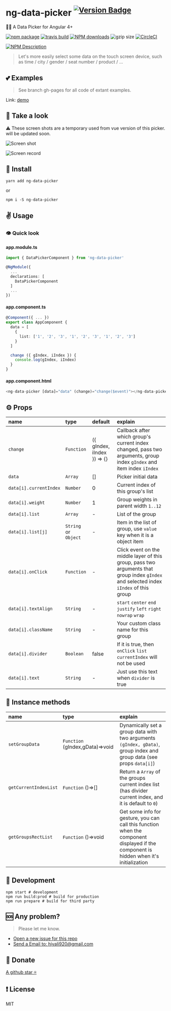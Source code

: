 # ng-data-picker  <sup>[![Version Badge](http://versionbadg.es/hiyali/ng-data-picker.svg)](https://npmjs.com/package/ng-data-picker)</sup>
🏄🏾  A Data Picker for Angular 4+

[![npm package](https://img.shields.io/npm/v/ng-data-picker.svg)](https://npmjs.com/package/ng-data-picker)
[![travis build](https://img.shields.io/travis/hiyali/ng-data-picker/master.svg)](https://travis-ci.org/hiyali/ng-data-picker)
[![NPM downloads](http://img.shields.io/npm/dt/ng-data-picker.svg)](https://npmjs.org/package/ng-data-picker)
![gzip size](http://img.badgesize.io/hiyali/ng-data-picker/gh-pages/lib/data-picker/data-picker.component.js.svg?compression=gzip&label=gzip%20size)
[![CircleCI](https://circleci.com/gh/hiyali/ng-data-picker/tree/master.svg?style=shield)](https://circleci.com/gh/hiyali/ng-data-picker/tree/master)

[![NPM Description](https://nodei.co/npm/ng-data-picker.png?downloads=true&stars=true)](https://npmjs.org/package/ng-data-picker)

> Let's more easily select some data on the touch screen device, such as time / city / gender / seat number / product / ...

## 💕 Examples

> See branch gh-pages for all code of extant examples.

Link: [demo](https://hiyali.github.io/ng-data-picker/docs/)

## 🤠 Take a look

⚠️ These screen shots are a temporary used from vue version of this picker. will be updated soon.

![Screen shot](https://raw.githubusercontent.com/hiyali/vue-smooth-picker/gh-pages/assets/smooth-picker-screenshot.png "screenshot")

![Screen record](https://raw.githubusercontent.com/hiyali/vue-smooth-picker/gh-pages/assets/smooth-picker-screen-record.gif "screen record")

## 🌲 Install

```shell
yarn add ng-data-picker
```
or
```shell
npm i -S ng-data-picker
```

## ✌️ Usage

### 👁 Quick look

#### app.module.ts
```typescript
import { DataPickerComponent } from 'ng-data-picker'

@NgModule({
  ...
  declarations: [
    DataPickerComponent
  ]
  ...
})
```

#### app.component.ts
```typescript
@Component({ ... })
export class AppComponent {
  data = [
    {
      list: ['1', '2', '3', '1', '2', '3', '1', '2', '3']
    }
  ]

  change ({ gIndex, iIndex }) {
    console.log(gIndex, iIndex)
  }
}
```

#### app.component.html
```typescript
<ng-data-picker [data]="data" (change)="change($event)"></ng-data-picker>
```

## ⚙️ Props

| name                       | type       |  default      | explain                          |
| :------------------------- | :--------- | :------------ | :------------------------------- |
| `change`                   | `Function` | ({ gIndex, iIndex }) => {} | Callback after which group's current index changed, pass two arguments, group index `gIndex` and item index `iIndex` |
| `data`                     | `Array`    | []            | Picker initial data              |
| `data[i].currentIndex`     | `Number`   | 0             | Current index of this group's list |
| `data[i].weight`           | `Number`   | 1             | Group weights in parent width `1..12` |
| `data[i].list`             | `Array`    | -             | List of the group                |
| `data[i].list[j]`          | `String` or `Object` | -   | Item in the list of group, use `value` key when it is a object item |
| `data[i].onClick`          | `Function` | -             | Click event on the middle layer of this group, pass two arguments that group index `gIndex` and selected index `iIndex` of this group |
| `data[i].textAlign`        | `String`   | -             | `start` `center` `end` `justify` `left` `right` `nowrap` `wrap` |
| `data[i].className`        | `String`   | -             | Your custom class name for this group |
| `data[i].divider`          | `Boolean`  | false         | If it is true, then `onClick` `list` `currentIndex` will not be used |
| `data[i].text`             | `String`   | -             | Just use this text when `divider` is true |

## 🔨 Instance methods

| name                       | type       | explain                          |
| :------------------------- | :--------- | :------------------------------- |
| `setGroupData`             | `Function` (gIndex,gData)=>void | Dynamically set a group data with two arguments `(gIndex, gData)`, group index and group data (see props `data[i]`) |
| `getCurrentIndexList`      | `Function` ()=>[] | Return a `Array` of the groups current index list (has divider current index, and it is default to `0`) |
| `getGroupsRectList`        | `Function` ()=>void | Get some info for gesture, you can call this function when the component displayed if the component is hidden when it's initialization |

## 📝 Development

```shell
npm start # development
npm run build:prod # build for production
npm run prepare # build for third party
```

## 🆘 Any problem?

> Please let me know.
* [Open a new issue for this repo](https://github.com/hiyali/ng-data-picker/issues)
* [Send a Email to: hiyali920@gmail.com](mailto:hiyali920@gmail.com)

## 🌚  Donate

[A github star ⍟](https://github.com/hiyali/ng-data-picker)

## ❗️ License

MIT

